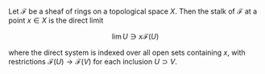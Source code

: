 Let $\mathcal{F}$ be a sheaf of rings on a topological space $X$. Then the stalk of $\mathcal{F}$ at a point $x \in X$ is the direct limit

$$
\lim{U \ni x} \mathcal{F}(U)
$$

where the direct system is indexed over all open sets containing $x$, with restrictions $\mathcal{F}(U) \to \mathcal{F}(V)$ for each inclusion $U \supset V$.
